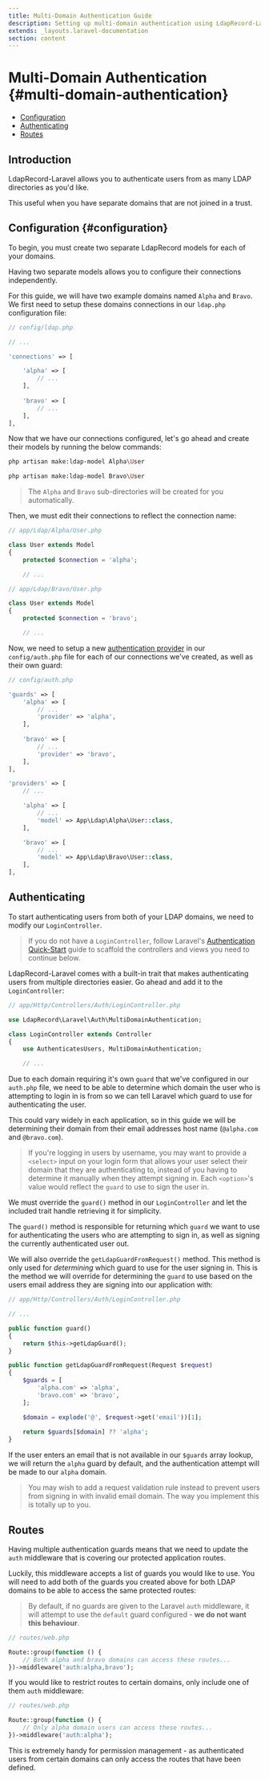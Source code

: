 ```yaml
---
title: Multi-Domain Authentication Guide
description: Setting up multi-domain authentication using LdapRecord-Laravel
extends: _layouts.laravel-documentation
section: content
---
```


# Multi-Domain Authentication {#multi-domain-authentication}

- [Configuration](#configuration)
- [Authenticating](#authenticating)
- [Routes](#routes)

## Introduction

LdapRecord-Laravel allows you to authenticate users from as many LDAP directories as you'd like.

This useful when you have separate domains that are not joined in a trust.

## Configuration {#configuration}

To begin, you must create two separate LdapRecord models for each of your domains.

Having two separate models allows you to configure their connections independently.

For this guide, we will have two example domains named `Alpha` and `Bravo`. We
first need to setup these domains connections in our `ldap.php` configuration file:

```php
// config/ldap.php

// ...

'connections' => [

    'alpha' => [
        // ...
    ],
    
    'bravo' => [
        // ...
    ],
],
```

Now that we have our connections configured, let's go ahead and create their models by running the below commands:

```bash
php artisan make:ldap-model Alpha\User

php artisan make:ldap-model Bravo\User
```

> The `Alpha` and `Bravo` sub-directories will be created for you automatically.

Then, we must edit their connections to reflect the connection name:

```php
// app/Ldap/Alpha/User.php

class User extends Model
{
    protected $connection = 'alpha';

    // ...
```

```php
// app/Ldap/Bravo/User.php

class User extends Model
{
    protected $connection = 'bravo';

    // ...
```

Now, we need to setup a new [authentication provider](/docs/laravel/auth/configuration) in our
`config/auth.php` file for each of our connections we've created, as well as their own guard:

```php
// config/auth.php

'guards' => [
    'alpha' => [
        // ...
        'provider' => 'alpha',
    ],
    
    'bravo' => [
        // ...
        'provider' => 'bravo',
    ],
],

'providers' => [
    // ...

    'alpha' => [
        // ...
        'model' => App\Ldap\Alpha\User::class,        
    ],

    'bravo' => [
        // ...
        'model' => App\Ldap\Bravo\User::class,        
    ],
],
```

## Authenticating

To start authenticating users from both of your LDAP domains, we need to modify our `LoginController`.

> If you do not have a `LoginController`, follow Laravel's [Authentication Quick-Start](https://laravel.com/docs/authentication#authentication-quickstart)
> guide to scaffold the controllers and views you need to continue below.

LdapRecord-Laravel comes with a built-in trait that makes authenticating users from multiple directories easier.
Go ahead and add it to the `LoginController`:

```php
// app/Http/Controllers/Auth/LoginController.php

use LdapRecord\Laravel\Auth\MultiDomainAuthentication;

class LoginController extends Controller
{
    use AuthenticatesUsers, MultiDomainAuthentication;

    // ...
```

Due to each domain requiring it's own `guard` that we've configured in our `auth.php` file,
we need to be able to determine which domain the user who is attempting to login in is from
so we can tell Laravel which guard to use for authenticating the user.

This could vary widely in each application, so in this guide we will be determining their domain from their
email addresses host name (`@alpha.com` and `@bravo.com`).

> If you're logging in users by username, you may want to provide a `<select>` input on your login 
> form that allows your user select their domain that they are authenticating to, instead of you
> having to determine it manually when they attempt signing in. Each `<option>`'s value would
> reflect the `guard` to use to sign the user in.

We must override the `guard()` method in our `LoginController` and let the included trait handle 
retrieving it for simplicity. 

The `guard()` method is responsible for returning which `guard` we want to use for
authenticating the users who are attempting to sign in, as well as signing the
currently authenticated user out.

We will also override the `getLdapGuardFromRequest()` method. This method is only used for *determining*
which guard to use for the user signing in. This is the method we will override for determining the
`guard` to use based on the users email address they are signing into our application with:

```php
// app/Http/Controllers/Auth/LoginController.php

// ...

public function guard()
{
    return $this->getLdapGuard();
}

public function getLdapGuardFromRequest(Request $request)
{
    $guards = [
        'alpha.com' => 'alpha',
        'bravo.com' => 'bravo',
    ];

    $domain = explode('@', $request->get('email'))[1];
    
    return $guards[$domain] ?? 'alpha'; 
}
```

If the user enters an email that is not available in our `$guards` array lookup, we will
return the `alpha` guard by default, and the authentication attempt will be made
to our `alpha` domain.

> You may wish to add a request validation rule instead to prevent users from signing
> in with invalid email domain. The way you implement this is totally up to you.

## Routes

Having multiple authentication guards means that we need to update the `auth` middleware
that is covering our protected application routes.

Luckily, this middleware accepts a list of guards you would like to use. You will need to add
both of the guards you created above for both LDAP domains to be able to access the same
protected routes:

> By default, if no guards are given to the Laravel `auth` middleware, it will attempt
> to use the `default` guard configured - **we do not want this behaviour**.


```php
// routes/web.php

Route::group(function () {
    // Both alpha and bravo domains can access these routes...
})->middleware('auth:alpha,bravo');
```

If you would like to restrict routes to certain domains, only include one of them `auth` middleware:

```php
// routes/web.php

Route::group(function () {
    // Only alpha domain users can access these routes...
})->middleware('auth:alpha');
```

This is extremely handy for permission management - as authenticated users from certain domains
can only access the routes that have been defined.
